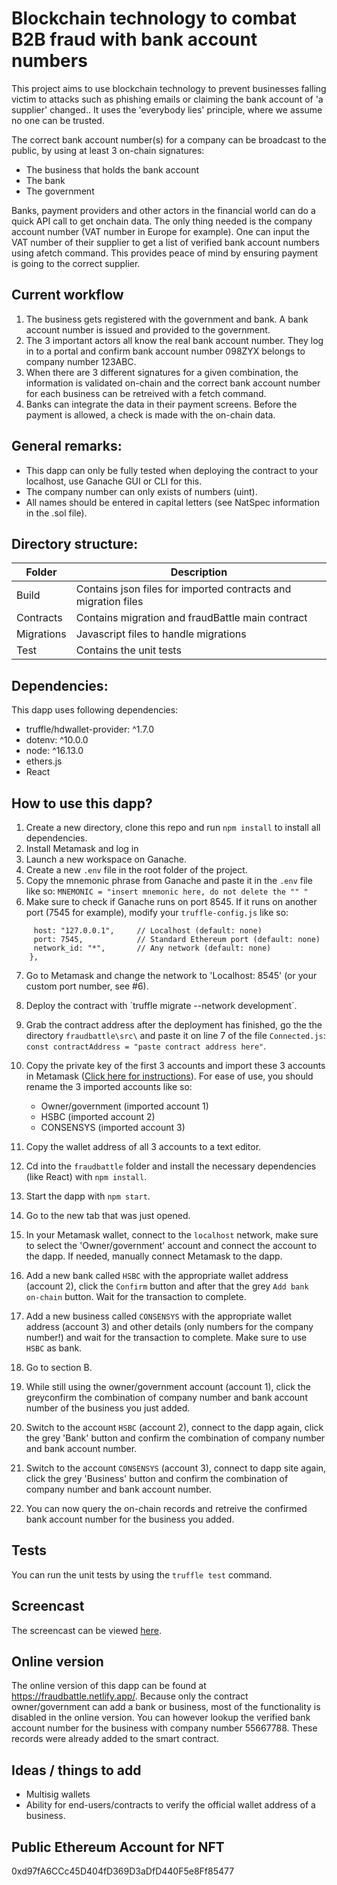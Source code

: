 # Blockchain technology to combat B2B fraud with bank account numbers

This project aims to use blockchain technology to prevent businesses falling victim to attacks such as phishing emails or claiming the bank account of 'a supplier' changed..
It uses the 'everybody lies' principle, where we assume no one can be trusted.

The correct bank account number(s) for a company can be broadcast to the public, by using at least 3 on-chain signatures:
 - The business that holds the bank account
 - The bank
 - The government

Banks, payment providers and other actors in the financial world can do a quick API call to get onchain data. The only thing needed is the company account number (VAT number in Europe for example). One can input the VAT number of their supplier to get a list of verified bank account numbers using afetch command. This provides peace of mind by ensuring payment is going to the correct supplier.

## Current workflow

1. The business gets registered with the government and bank. A bank account number is issued and provided to the government.
2. The 3 important actors all know the real bank account number. They log in to a portal and confirm bank account number 098ZYX belongs to company number 123ABC.
3. When there are 3 different signatures for a given combination, the information is validated on-chain and the correct bank account number for each business can be retreived with a fetch command.
4. Banks can integrate the data in their payment screens. Before the payment is allowed, a check is made with the on-chain data.

## General remarks:
- This dapp can only be fully tested when deploying the contract to your localhost, use Ganache GUI or CLI for this.
- The company number can only exists of numbers (uint).
- All names should be entered in capital letters (see NatSpec information in the .sol file).


## Directory structure:
| Folder   | Description |
| -------- | ----------- |
| Build    | Contains json files for imported contracts and migration files |
| Contracts | Contains migration and fraudBattle main contract |
| Migrations | Javascript files to handle migrations |
| Test | Contains the unit tests |
## Dependencies:
This dapp uses following dependencies:
- truffle/hdwallet-provider: ^1.7.0
- dotenv: ^10.0.0
- node: ^16.13.0
- ethers.js
- React

## How to use this dapp?

1.  Create a new directory, clone this repo and run `npm install` to install all dependencies.
2.  Install Metamask and log in
3.  Launch a new workspace on Ganache.
4.  Create a new `.env` file in the root folder of the project.
5.  Copy the mnemonic phrase from Ganache and paste it in the `.env` file like so:
`MNEMONIC = "insert mnemonic here, do not delete the "" "`
6.  Make sure to check if Ganache runs on port 8545. If it runs on another port (7545 for example), modify your `truffle-config.js` like so:
```development: {
     host: "127.0.0.1",     // Localhost (default: none)
     port: 7545,            // Standard Ethereum port (default: none)
     network_id: "*",       // Any network (default: none)
    },
```
7. Go to Metamask and change the network to 'Localhost: 8545' (or your custom port number, see #6).
8. Deploy the contract with ´truffle migrate --network development´.
9. Grab the contract address after the deployment has finished, go the the directory `fraudbattle\src\` and paste it on line 7 of the file `Connected.js`: `const contractAddress = "paste contract address here"`.
10. Copy the private key of the first 3 accounts and import these 3 accounts in Metamask ([Click here for instructions](https://metamask.zendesk.com/hc/en-us/articles/360015489331-How-to-import-an-Account)). For ease of use, you should rename the 3 imported accounts like so:
    -  Owner/government (imported account 1)
    -  HSBC (imported account 2)
    -  CONSENSYS (imported account 3)

11. Copy the wallet address of all 3 accounts to a text editor.
12. Cd into the `fraudbattle` folder and install the necessary dependencies (like React) with `npm install`. 
13. Start the dapp with `npm start`.
14. Go to the new tab that was just opened.
15. In your Metamask wallet, connect to the `localhost` network, make sure to select the 'Owner/government' account and connect the account to the dapp. If needed, manually connect Metamask to the dapp.
16. Add a new bank called `HSBC` with the appropriate wallet address (account 2), click the `Confirm` button and after that the grey `Add bank on-chain` button. Wait for the transaction to complete.
17. Add a new business called `CONSENSYS` with the appropriate wallet address (account 3) and other details (only numbers for the company number!) and wait for the transaction to complete. Make sure to use `HSBC` as bank.
18. Go to section B.
19. While still using the owner/government account (account 1), click the greyconfirm the combination of company number and bank account number of the business you just added.
20. Switch to the account `HSBC` (account 2), connect to the dapp again, click the grey 'Bank' button and confirm the combination of company number and bank account number.
21. Switch to the account `CONSENSYS` (account 3), connect to dapp site again,  click the grey 'Business' button and confirm the combination of company number and bank account number.
22. You can now query the on-chain records and retreive the confirmed bank account number for the business you added.

## Tests
You can run the unit tests by using the `truffle test` command.

## Screencast
The screencast can be viewed [here](https://youtu.be/vmz9awSbeHo).

## Online version
The online version of this dapp can be found at https://fraudbattle.netlify.app/.
Because only the contract owner/government can add a bank or business, most of the functionality is disabled in the online version.
You can however lookup the verified bank account number for the business with company number 55667788. These records were already added to the smart contract.

## Ideas / things to add

 - Multisig wallets
 - Ability for end-users/contracts to verify the official wallet address of a business.

## Public Ethereum Account for NFT
0xd97fA6CCc45D404fD369D3aDfD440F5e8Ff85477
